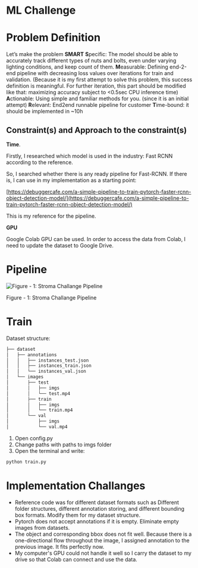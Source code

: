 # ML Challenge

# Problem Definition

Let’s make the problem **SMART**
**S**pecific: The model should be able to accurately track different types of nuts and bolts, even under varying lighting conditions, and keep count of them.
**M**easurable: Defining end-2-end pipeline with decreasing loss values over iterations for train and validation. (Because it is my first attempt to solve this problem, this success definition is meaningful. For further iteration, this part should be modified like that: maximizing accuracy subject to <0.5sec CPU inference time)
**A**ctionable: Using simple and familiar methods for you. (since it is an initial attempt)
**R**elevant: End2end runnable pipeline for customer 
**T**ime-bound: it should be implemented in ~10h

## Constraint(s) and Approach to the constraint(s)

**Time**. 

Firstly, I researched which model is used in the industry: Fast RCNN according to the reference. 

So, I searched whether there is any ready pipeline for Fast-RCNN. If there is, I can use in my implementation as a starting point:

[https://debuggercafe.com/a-simple-pipeline-to-train-pytorch-faster-rcnn-object-detection-model/](https://debuggercafe.com/a-simple-pipeline-to-train-pytorch-faster-rcnn-object-detection-model/)

This is my reference for the pipeline. 

**GPU**

Google Colab GPU can be used. In order to access the data from Colab, I need to update the dataset to Google Drive. 

# Pipeline

![Figure - 1: Stroma Challange Pipeline
](/readme_imgs/pipeline.png/pipeline.png)

Figure - 1: Stroma Challange Pipeline

# Train

Dataset structure:

```bash
├── dataset
│   ├── annotations
│   │   ├── instances_test.json
│   │   ├── instances_train.json
│   │   └── instances_val.json
│   └── images
│       ├── test
│       │   ├── imgs
│       │   └── test.mp4
│       ├── train
│       │   ├── imgs
│       │   └── train.mp4
│       └── val
│           ├── imgs
│           └── val.mp4
```

1. Open config.py
2. Change paths with paths to imgs folder
3. Open the terminal and write:

```bash
python train.py
```

# Implementation Challanges

- Reference code was for different dataset formats such as Different folder structures, different annotation storing, and different bounding box formats. Modify them for my dataset structure.
- Pytorch does not accept annotations if it is empty. Eliminate empty images from datasets.
- The object and corresponding bbox does not fit well. Because there is a one-directional flow throughout the image, I assigned annotation to the previous image. It fits perfectly now.
- My computer's GPU could not handle it well so I carry the dataset to my drive so that Colab can connect and use the data.
